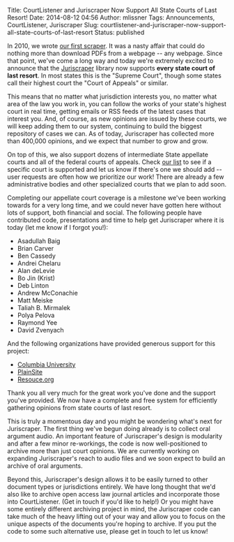 Title: CourtListener and Juriscraper Now Support All State Courts of Last Resort!
Date: 2014-08-12 04:56
Author: mlissner
Tags: Announcements, CourtListener, Juriscraper
Slug: courtlistener-and-juriscraper-now-support-all-state-courts-of-last-resort
Status: published

In 2010, we wrote [our first
scraper](https://github.com/freelawproject/courtlistener/commit/792fa372d1bc73ffa8d34734c37287424508e9fc).
It was a nasty affair that could do nothing more than download PDFs from
a webpage -- any webpage. Since that point, we've come a long way and
today we're extremely excited to announce that the
[Juriscraper](https://github.com/freelawproject/juriscraper) library now
supports **every state court of last resort**. In most states this is
the "Supreme Court", though some states call their highest court the
"Court of Appeals" or similar.

This means that no matter what jurisdiction interests you, no matter
what area of the law you work in, you can follow the works of your
state's highest court in real time, getting emails or RSS feeds of the
latest cases that interest you. And, of course, as new opinions are
issued by these courts, we will keep adding them to our system,
continuing to build the biggest repository of cases we can. As of today,
Juriscraper has collected more than 400,000 opinions, and we expect that
number to grow and grow.

On top of this, we also support dozens of intermediate State appellate
courts and all of the federal courts of appeals. Check [our
list](https://www.courtlistener.com/coverage/#scraped-jurisdictions) to
see if a specific court is supported and let us know if there's one we
should add -- user requests are often how we prioritize our work! There
are already a few administrative bodies and other specialized courts
that we plan to add soon.

Completing our appellate court coverage is a milestone we've been
working towards for a very long time, and we could never have gotten
here without lots of support, both financial and social. The following
people have contributed code, presentations and time to help get
Juriscraper where it is today (let me know if I forgot you!):

-   Asadullah Baig
-   Brian Carver
-   Ben Cassedy
-   Andrei Chelaru
-   Alan deLevie
-   Bo Jin (Krist)
-   Deb Linton
-   Andrew McConachie
-   Matt Meiske
-   Taliah B. Mirmalek
-   Polya Pelova
-   Raymond Yee
-   David Zvenyach

And the following organizations have provided generous support for this
project:

-   [Columbia
    University](https://library.columbia.edu/bts/web_resources_collection/call_for_proposals.html)
-   [PlainSite](https://plainsite.org)
-   [Resouce.org](http://resouce.org)

Thank you all very much for the great work you've done and the support
you've provided. We now have a complete and free system for efficiently
gathering opinions from state courts of last resort.

This is truly a momentous day and you might be wondering what's next for
Juriscraper. The first thing we've begun doing already is to collect
oral argument audio. An important feature of Juriscraper's design is
modularity and after a few minor re-workings, the code is now
well-positioned to archive more than just court opinions. We are
currently working on expanding Juriscraper's reach to audio files and we
soon expect to build an archive of oral arguments.

Beyond this, Juriscraper's design allows it to be easily turned to other
document types or jurisdictions entirely. We have long thought that we'd
also like to archive open access law journal articles and incorporate
those into CourtListener. (Get in touch if you'd like to help!) Or you
might have some entirely different archiving project in mind, the
Juriscraper code can take much of the heavy lifting out of your way and
allow you to focus on the unique aspects of the documents you're hoping
to archive. If you put the code to some such alternative use, please get
in touch to let us know!

